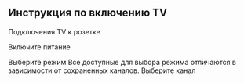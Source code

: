 ## Инструкция по включению TV

Подключения TV к розетке

Включите питание

Выберите режим
Все доступные для выбора режима отличаются в зависимости от сохраненных каналов.
Выберите канал
